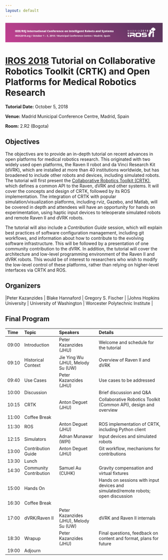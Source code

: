 ```yaml
---
layout: default
---
```


<!-- pic here -->
<img src="./images/IROS-Banner.png" alt="IROS Banner" />

# [IROS 2018](https://www.iros2018.org) Tutorial on Collaborative Robotics Toolkit (CRTK) and Open Platforms for Medical Robotics Research

**Tutorial Date:**  October 5, 2018

**Venue:** Madrid Municipal Conference Centre, Madrid, Spain

**Room:** 2.R2 (Bogota)

## Objectives
The objectives are to provide an in-depth tutorial on recent advances in open platforms for medical robotics research. This originated with two widely used open platforms, the Raven II robot and da Vinci Research Kit (dVRK), which are installed at more than 40 institutions worldwide, but has broadened to include other robots and devices, including simulated robots. The tutorial will first present the [Collaborative Robotics Toolkit (CRTK)](https://github.com/collaborative-robotics), which defines a common API to the Raven, dVRK and other systems.  It will cover the concepts and design of CRTK, followed by its ROS implementation.  The integration of CRTK with popular simulation/visualization platforms, including rviz, Gazebo, and Matlab, will be covered in depth and attendees will have an opportunity for hands on experimentation, using haptic input devices to teleoperate simulated robots and remote Raven II and dVRK robots.

The tutorial will also include a _Contribution Guide_ session, which will explain best practices of software configuration management, including git workflows, and information about how to contribute to the evolving software infrastructure.
This will be followed by a presentation of one community contribution to the dVRK.
In addition, the tutorial will cover the architecture and low-level programming environment of the Raven II and dVRK robots.  This would be of interest to researchers who wish to modify the low-level control of these platforms, rather than relying on higher-level interfaces via CRTK and ROS.

## Organizers

|Peter Kazanzides          | Blake Hannaford           | Gregory S. Fischer              |
|Johns Hopkins University  | University of Washington  | Worcester Polytechnic Institute |

## Final Program

| Time  | Topic        | Speakers | Details |
|:------|:-------------|:---------|:--------|
| 09:00 | Introduction | Peter Kazanzides (JHU) | Welcome and schedule for the tutorial |
| 09:10 | Historical Context | Jie Ying Wu (JHU), Melody Su (UW) | Overview of Raven II and dVRK |
| 09:40 | Use Cases    | Peter Kazanzides (JHU) | Use cases to be addressed |
| 10:00 | Discussion   | | Brief discussion and Q&A |
| 10:15 | CRTK         | Anton Deguet (JHU) | Collaborative Robotics Toolkit (Common API), design and overview |
| 11:00 | Coffee Break | | |
| 11:30 | ROS          | Anton Deguet (JHU) | ROS implementation of CRTK, including Python client |
| 12:15 | Simulators   | Adnan Munawar (WPI) | Input devices and simulated robots |
| 13:00 | Contribution Guide | Anton Deguet (JHU) | Git workflow, mechanisms for contributions |
| 13:30 | Lunch | | |
| 14:30 | Community Contribution | Samuel Au (CUHK) | Gravity compensation and virtual fixtures |
| 15:00 | Hands On | | Hands on sessions with input devices and simulated/remote robots; open discussion |
| 16:30 | Coffee Break | | |
| 17:00 | dVRK/Raven II | Peter Kazanzides (JHU), Melody Su (UW) | dVRK and Raven II internals |
| 18:30 | Wrapup | Peter Kazanzides (JHU) | Final questions, feedback on content and format, plans for future |
| 19:00 | Adjourn | | |

